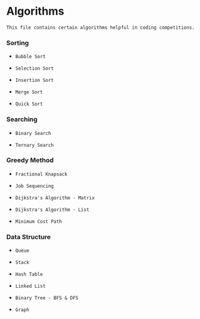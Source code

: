 # Algorithms

    This file contains certain algorithms helpful in coding competitions.

### Sorting

*     Bubble Sort
*     Selection Sort
*     Insertion Sort
*     Merge Sort
*     Quick Sort


### Searching

*     Binary Search
*     Ternary Search

### Greedy Method

*     Fractional Knapsack
*     Job Sequencing
*     Dijkstra's Algorithm - Matrix
*     Dijkstra's Algorithm - List
*     Minimum Cost Path

### Data Structure

*     Queue
*     Stack
*     Hash Table
*     Linked List
*     Binary Tree - BFS & DFS
*     Graph




